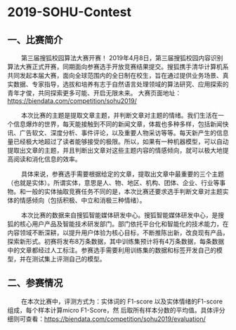# 2019-SOHU-Contest
## 一、比赛简介

&nbsp;&nbsp;&nbsp;&nbsp;&nbsp;&nbsp;&nbsp;&nbsp;第三届搜狐校园算法大赛开赛！ 2019年4月8日，第三届搜狐校园内容识别算法大赛正式开赛，同期面向参赛选手开放竞赛结果提交。搜狐携手清华计算机系共同发起本届大赛，面向全球范围内的全日制在校生，旨在通过提供业务场景、真实数据、专家指导，选拔和培养有志于自然语言处理领域的算法研究、应用探索的青年才俊，共同探索更多可能、开启无限未来。  大赛页面地址：<https://biendata.com/competition/sohu2019/>  

&nbsp;&nbsp;&nbsp;&nbsp;&nbsp;&nbsp;&nbsp;&nbsp;本次比赛的主题是提取文章主题，并判断文章对主题的情绪。我们生活在一个信息爆炸的世界，每天能接触到不同的新闻文章，体裁也多种多样，包括新闻快讯、广告软文、深度分析、事件评论，以及重要人物采访等等。每天新产生的信息量已经极大地超过了读者能够接受的极限。所以，如果有一种机器模型，可以自动提取出文章的主题，并且判断出文章对这些主题内容的情感倾向，就可以极大地提高阅读和消化信息的效率。  

&nbsp;&nbsp;&nbsp;&nbsp;&nbsp;&nbsp;&nbsp;&nbsp;具体来说，参赛选手需要根据给定的文章，提取出文章中最重要的三个主题（也就是实体）。所谓实体，意思是人、物、地区、机构、团体、企业、行业等事物。和一般的实体抽取竞赛任务不同的是，本次比赛还要求选手判断文章对主题实体的情感倾向（包括积极、中立和消极三种情绪）。  

&nbsp;&nbsp;&nbsp;&nbsp;&nbsp;&nbsp;&nbsp;&nbsp;本次比赛的数据来自搜狐智能媒体研发中心。搜狐智能媒体研发中心，是搜狐的核心用户产品及智能技术研发部门。部门依托平台化和智能化的技术能力，在内容领域不断深耕，以提升用户体验为核心目标，不断推陈出新，改良现有产品，探索新形式。初赛将发布8万条数据，其中训练集预计将有4万条数据，每条数据中的文章都经过人工标注。参赛选手需要利用训练集的数据和标签开发自己的模型，并在测试集上评测自己的模型。

## 二、参赛情况

&nbsp;&nbsp;&nbsp;&nbsp;&nbsp;&nbsp;&nbsp;&nbsp;在本次比赛中，评测方式为：实体词的 F1-score 以及实体情绪的F1-score 组成，每个样本计算micro F1-Score，然 后取所有样本分数的平均值。具体评分细则可查看：<https://biendata.com/competition/sohu2019/evaluation/>

